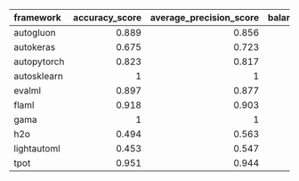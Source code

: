 | framework   |   accuracy_score |   average_precision_score |   balanced_accuracy_score |   cohen_kappa_score |   f1_score_macro |   f1_score_micro |   f1_score_weighted |   matthews_corrcoef |   precision_score |   recall_score |   roc_auc_score |   coverage_error |   label_ranking_average_precision_score |   label_ranking_loss | training_time   | test_time   |
|:------------|-----------------:|--------------------------:|--------------------------:|--------------------:|-----------------:|-----------------:|--------------------:|--------------------:|------------------:|---------------:|----------------:|-----------------:|----------------------------------------:|---------------------:|:----------------|:------------|
| autogluon   |            0.889 |                     0.856 |                     0.886 |               0.775 |            0.887 |            0.889 |               0.889 |               0.776 |             0.884 |          0.917 |           0.886 |               -1 |                                      -1 |                   -1 | 00:00:16        | 00:00:00    |
| autokeras   |            0.675 |                     0.723 |                     0.701 |               0.38  |            0.659 |            0.675 |               0.652 |               0.47  |             0.966 |          0.421 |           0.701 |               -1 |                                      -1 |                   -1 | 00:00:55        | 00:00:00    |
| autopytorch |            0.823 |                     0.817 |                     0.83  |               0.649 |            0.823 |            0.823 |               0.823 |               0.658 |             0.902 |          0.759 |           0.83  |               -1 |                                      -1 |                   -1 | 00:17:57        | 00:03:10    |
| autosklearn |            1     |                     1     |                     1     |               1     |            1     |            1     |               1     |               1     |             1     |          1     |           1     |               -1 |                                      -1 |                   -1 | 00:12:05        | 00:00:02    |
| evalml      |            0.897 |                     0.877 |                     0.897 |               0.793 |            0.896 |            0.897 |               0.897 |               0.793 |             0.915 |          0.895 |           0.897 |               -1 |                                      -1 |                   -1 | 00:10:03        | 00:00:00    |
| flaml       |            0.918 |                     0.903 |                     0.919 |               0.834 |            0.917 |            0.918 |               0.918 |               0.835 |             0.938 |          0.91  |           0.919 |               -1 |                                      -1 |                   -1 | 00:10:00        | 00:00:00    |
| gama        |            1     |                     1     |                     1     |               1     |            1     |            1     |               1     |               1     |             1     |          1     |           1     |               -1 |                                      -1 |                   -1 | 00:08:59        | 00:00:00    |
| h2o         |            0.494 |                     0.563 |                     0.527 |               0.049 |            0.445 |            0.494 |               0.43  |               0.073 |             0.632 |          0.18  |           0.527 |               -1 |                                      -1 |                   -1 | 00:09:54        | 00:00:00    |
| lightautoml |            0.453 |                     0.547 |                     0.5   |               0     |            0.312 |            0.453 |               0.282 |               0     |             0     |          0     |           0.5   |               -1 |                                      -1 |                   -1 | 00:01:01        | 00:00:00    |
| tpot        |            0.951 |                     0.944 |                     0.952 |               0.901 |            0.95  |            0.951 |               0.951 |               0.901 |             0.969 |          0.94  |           0.952 |               -1 |                                      -1 |                   -1 | 00:11:29        | 00:00:00    |